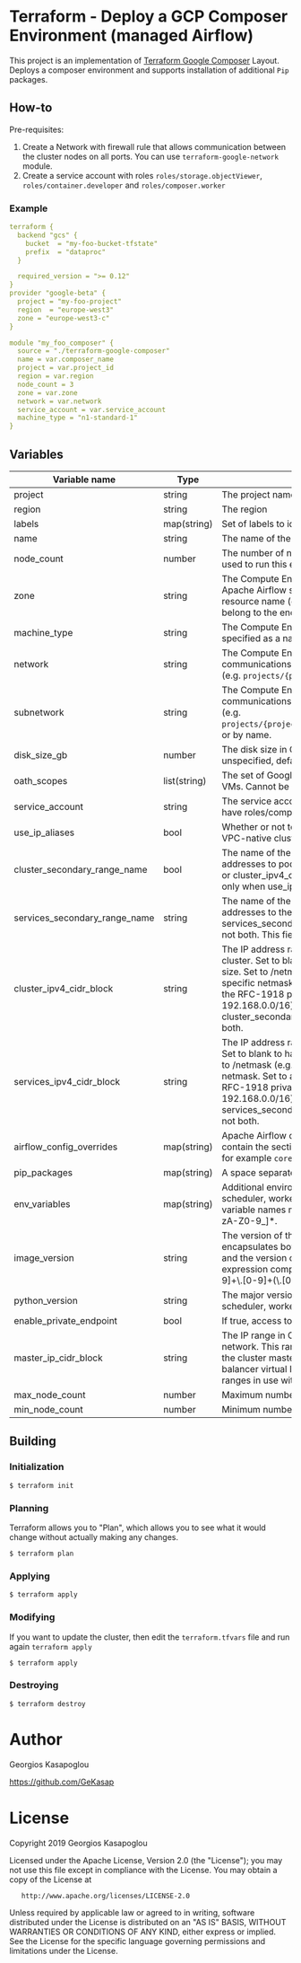 # Terraform  - Deploy a GCP Composer Environment (managed Airflow)
This project is an implementation of [Terraform Google Composer](https://www.terraform.io/docs/providers/google/r/composer_environment.html)
Layout. Deploys a composer environment and supports installation of additional `Pip` packages.

## How-to
Pre-requisites:
1. Create a Network with firewall rule that allows communication between the cluster nodes on all ports. You can use `terraform-google-network` module.
2. Create a service account with roles `roles/storage.objectViewer`, `roles/container.developer` and `roles/composer.worker`

### Example
```yaml
terraform {
  backend "gcs" {
    bucket  = "my-foo-bucket-tfstate"
    prefix  = "dataproc"
  }

  required_version = ">= 0.12"
}
provider "google-beta" {
  project = "my-foo-project"
  region  = "europe-west3"
  zone = "europe-west3-c"
}

module "my_foo_composer" {
  source = "./terraform-google-composer"
  name = var.composer_name
  project = var.project_id
  region = var.region
  node_count = 3
  zone = var.zone
  network = var.network
  service_account = var.service_account
  machine_type = "n1-standard-1"
}

```

## Variables
| Variable name | Type | Description | Default value |
| --- | --- | --- | --- |
| project | string | The project name |  |
| region | string | The region |  |
| labels | map(string) | Set of labels to identify the cluster | {} |
| name | string | The name of the Environment | my-unnamed-composer |
| node_count | number | The number of nodes in the Kubernetes Engine cluster that will be used to run this environment. | 1 |
| zone | string | The Compute Engine zone in which to deploy the VMs running the Apache Airflow software, specified as the zone name or relative resource name (e.g. `projects/{project}/zones/{zone}`). Must belong to the enclosing environment's project and region. | null |
| machine_type | string | The Compute Engine machine type used for cluster instances, specified as a name or relative resource name | n1-standard-1 |
| network | string | The Compute Engine network to be used for machine communications, specified as a self-link, relative resource name (e.g. `projects/{project}/global/networks/{network}`), by name. | null |
| subnetwork | string | The Compute Engine subnetwork to be used for machine communications, , specified as a self-link, relative resource name (e.g. `projects/{project}/regions/{region}/subnetworks/{subnetwork}`), or by name. | null |
| disk_size_gb | number | The disk size in GB used for node VMs. Minimum size is 20GB. If unspecified, defaults to 100GB. Cannot be updated. | 100  |
| oath_scopes | list(string) | The set of Google API scopes to be made available on all node VMs. Cannot be updated. | ["https://www.googleapis.com/auth/cloud-platform"]  |
| service_account | string | The service account for the cluster. The service account must have roles/composer.worker | null  |
| use_ip_aliases | bool | Whether or not to enable Alias IPs in the GKE cluster. If true, a VPC-native cluster is created. | null |
| cluster_secondary_range_name | bool | The name of the cluster's secondary range used to allocate IP addresses to pods. Specify either cluster_secondary_range_name or cluster_ipv4_cidr_block but not both. This field is applicable only when use_ip_aliases is true. | null |
| services_secondary_range_name | string | The name of the services' secondary range used to allocate IP addresses to the cluster. Specify either services_secondary_range_name or services_ipv4_cidr_block but not both. This field is applicable only when use_ip_aliases is true. | null |
| cluster_ipv4_cidr_block | string | The IP address range used to allocate IP addresses to pods in the cluster. Set to blank to have GKE choose a range with the default size. Set to /netmask (e.g. /14) to have GKE choose a range with a specific netmask. Set to a CIDR notation (e.g. 10.96.0.0/14) from the RFC-1918 private networks (e.g. 10.0.0.0/8, 172.16.0.0/12, 192.168.0.0/16) to pick a specific range to use. Specify either cluster_secondary_range_name or cluster_ipv4_cidr_block but not both. | null |
| services_ipv4_cidr_block | string | The IP address range used to allocate IP addresses in this cluster. Set to blank to have GKE choose a range with the default size. Set to /netmask (e.g. /14) to have GKE choose a range with a specific netmask. Set to a CIDR notation (e.g. 10.96.0.0/14) from the RFC-1918 private networks (e.g. 10.0.0.0/8, 172.16.0.0/12, 192.168.0.0/16) to pick a specific range to use. Specify either services_secondary_range_name or services_ipv4_cidr_block but not both. | null |
| airflow_config_overrides | map(string) | Apache Airflow configuration properties to override. Property keys contain the section and property names, separated by a hyphen, for example `core-dags_are_paused_at_creation`. | {} |
| pip_packages | map(string) | A space separated list of pip packages to be installed | {} |
| env_variables | map(string) | Additional environment variables to provide to the Apache Airflow scheduler, worker, and webserver processes. Environment variable names must match the regular expression [a-zA-Z_][a-zA-Z0-9_]*. | {} |
| image_version | string | The version of the software running in the environment. This encapsulates both the version of Cloud Composer functionality and the version of Apache Airflow. It must match the regular expression composer-[0-9]+\\.[0-9]+(\\.[0-9]+)?-airflow-[0-9]+\\.[0-9]+(\\.[0-9]+.*)?.  | composer-1.8.0-airflow-1.10.3 |
| python_version | string | The major version of Python used to run the Apache Airflow scheduler, worker, and webserver processes. | 3 |
| enable_private_endpoint | bool | If true, access to the public endpoint of the GKE cluster is denied. | false |
| master_ip_cidr_block | string | The IP range in CIDR notation to use for the hosted master network. This range is used for assigning internal IP addresses to the cluster master or set of masters and to the internal load balancer virtual IP. This range must not overlap with any other ranges in use within the cluster's network. | null  |
| max_node_count | number | Maximum number of nodes of the additional pool | 10  |
| min_node_count | number | Minimum number of nodes of the additional pool | 0  |


## Building
### Initialization

```
$ terraform init
```

### Planning

Terraform allows you to "Plan", which allows you to see what it would change
without actually making any changes.

```
$ terraform plan 
```

### Applying

```
$ terraform apply
```

### Modifying

If you want to update the cluster, then edit the `terraform.tfvars` file and run again `terraform apply`
```
$ terraform apply
```

### Destroying
```
$ terraform destroy
```

# Author

Georgios Kasapoglou

https://github.com/GeKasap

# License

Copyright 2019 Georgios Kasapoglou

   Licensed under the Apache License, Version 2.0 (the "License");
   you may not use this file except in compliance with the License.
   You may obtain a copy of the License at

       http://www.apache.org/licenses/LICENSE-2.0

   Unless required by applicable law or agreed to in writing, software
   distributed under the License is distributed on an "AS IS" BASIS,
   WITHOUT WARRANTIES OR CONDITIONS OF ANY KIND, either express or implied.
   See the License for the specific language governing permissions and
   limitations under the License.
